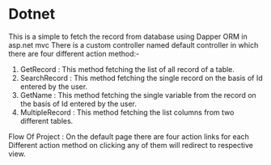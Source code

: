 # Dotnet
This is a simple to fetch the record from database using Dapper ORM in asp.net mvc
There is a custom controller named default controller in which there are four different action method:-
1. GetRecord : This method fetching the list of all record of a table. 
2. SearchRecord : This method fetching the single record on the basis of Id entered by the user.
3. GetName : This method fetching the single variable from the record on the basis of Id entered by the user.
4. MultipleRecord : This method fetching the list columns from two different tables.

Flow Of Project :
On the default page there are four action links for each Different action method on clicking any of them will redirect to respective view.
